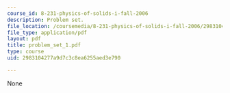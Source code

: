 ```yaml
---
course_id: 8-231-physics-of-solids-i-fall-2006
description: Problem set.
file_location: /coursemedia/8-231-physics-of-solids-i-fall-2006/2983104277a9d7c3c8ea6255aed3e790_problem_set_1.pdf
file_type: application/pdf
layout: pdf
title: problem_set_1.pdf
type: course
uid: 2983104277a9d7c3c8ea6255aed3e790

---
```

None